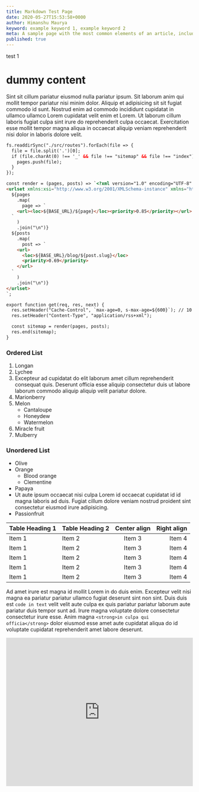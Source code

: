 ```yaml
---
title: Markdown Test Page
date: 2020-05-27T15:53:58+0000
author: Himanshu Maurya
keyword: example keyword 1, example keyword 2
meta: A sample page with the most common elements of an article, including headings, paragraphs, lists, and images.
published: true
---
```


test 1
<!-- more -->
# dummy content
Sint sit cillum pariatur eiusmod nulla pariatur ipsum. Sit laborum anim qui mollit tempor pariatur nisi minim dolor. Aliquip et adipisicing sit sit fugiat commodo id sunt. Nostrud enim ad commodo incididunt cupidatat in ullamco ullamco Lorem cupidatat velit enim et Lorem. Ut laborum cillum laboris fugiat culpa sint irure do reprehenderit culpa occaecat. Exercitation esse mollit tempor magna aliqua in occaecat aliquip veniam reprehenderit nisi dolor in laboris dolore velit.

```html
fs.readdirSync("./src/routes").forEach(file => {
  file = file.split('.')[0];
  if (file.charAt(0) !== '_' && file !== "sitemap" && file !== "index") {
    pages.push(file);
  }
});

const render = (pages, posts) => `<?xml version="1.0" encoding="UTF-8" ?>
<urlset xmlns:xsi="http://www.w3.org/2001/XMLSchema-instance" xmlns="http://www.sitemaps.org/schemas/sitemap/0.9" xsi:schemaLocation="http://www.sitemaps.org/schemas/sitemap/0.9 http://www.sitemaps.org/schemas/sitemap/0.9/sitemap.xsd">
  ${pages
    .map(
      page => `
    <url><loc>${BASE_URL}/${page}</loc><priority>0.85</priority></url>
  `
    )
    .join("\n")}
  ${posts
    .map(
      post => `
    <url>
      <loc>${BASE_URL}/blog/${post.slug}</loc>
      <priority>0.69</priority>
    </url>
  `
    )
    .join("\n")}
</urlset>
`;

export function get(req, res, next) {
  res.setHeader("Cache-Control", `max-age=0, s-max-age=${600}`); // 10 minutes
  res.setHeader("Content-Type", "application/rss+xml");

  const sitemap = render(pages, posts);
  res.end(sitemap);
}

```



### Ordered List

1. Longan
2. Lychee
3. Excepteur ad cupidatat do elit laborum amet cillum reprehenderit consequat quis.
    Deserunt officia esse aliquip consectetur duis ut labore laborum commodo aliquip aliquip velit pariatur dolore.
4. Marionberry
5. Melon
    - Cantaloupe
    - Honeydew
    - Watermelon
6. Miracle fruit
7. Mulberry

### Unordered List

- Olive
- Orange
    - Blood orange
    - Clementine
- Papaya
- Ut aute ipsum occaecat nisi culpa Lorem id occaecat cupidatat id id magna laboris ad duis. Fugiat cillum dolore veniam nostrud proident sint consectetur eiusmod irure adipisicing.
- Passionfruit


| Table Heading 1 | Table Heading 2 | Center align | Right align |
| :-------------- | :-------------- | :----------: | ----------: |
| Item 1          | Item 2          |    Item 3    |      Item 4 |
| Item 1          | Item 2          |    Item 3    |      Item 4 |
| Item 1          | Item 2          |    Item 3    |      Item 4 |
| Item 1          | Item 2          |    Item 3    |      Item 4 |
| Item 1          | Item 2          |    Item 3    |      Item 4 |


Ad amet irure est magna id mollit Lorem in do duis enim. Excepteur velit nisi magna ea pariatur pariatur ullamco fugiat deserunt sint non sint. Duis duis est `code in text` velit velit aute culpa ex quis pariatur pariatur laborum aute pariatur duis tempor sunt ad. Irure magna voluptate dolore consectetur consectetur irure esse. Anim magna `<strong>in culpa qui officia</strong>` dolor eiusmod esse amet aute cupidatat aliqua do id voluptate cupidatat reprehenderit amet labore deserunt.

<iframe width="100%" height="400" src="https://www.youtube.com/embed/zHczhZn-z30" frameborder="0" allow="accelerometer; autoplay; encrypted-media; gyroscope; picture-in-picture" allowfullscreen></iframe>

